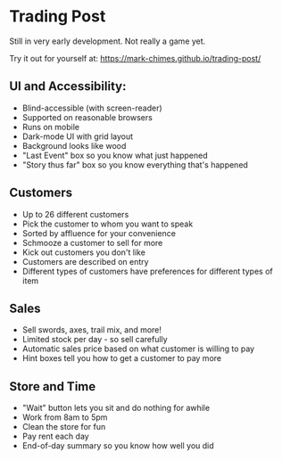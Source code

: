 # Trading Post

Still in very early development. Not really a game yet.

Try it out for yourself at: https://mark-chimes.github.io/trading-post/

## UI and Accessibility: 
 * Blind-accessible (with screen-reader)
 * Supported on reasonable browsers
 * Runs on mobile
 * Dark-mode UI with grid layout
 * Background looks like wood
 * "Last Event" box so you know what just happened
 * "Story thus far" box so you know everything that's happened
 
## Customers
 * Up to 26 different customers
 * Pick the customer to whom you want to speak
 * Sorted by affluence for your convenience
 * Schmooze a customer to sell for more
 * Kick out customers you don't like
 * Customers are described on entry
 * Different types of customers have preferences for different types of item

## Sales
 * Sell swords, axes, trail mix, and more!
 * Limited stock per day - so sell carefully
 * Automatic sales price based on what customer is willing to pay
 * Hint boxes tell you how to get a customer to pay more

## Store and Time
 * "Wait" button lets you sit and do nothing for awhile
 * Work from 8am to 5pm 
 * Clean the store for fun
 * Pay rent each day
 * End-of-day summary so you know how well you did
